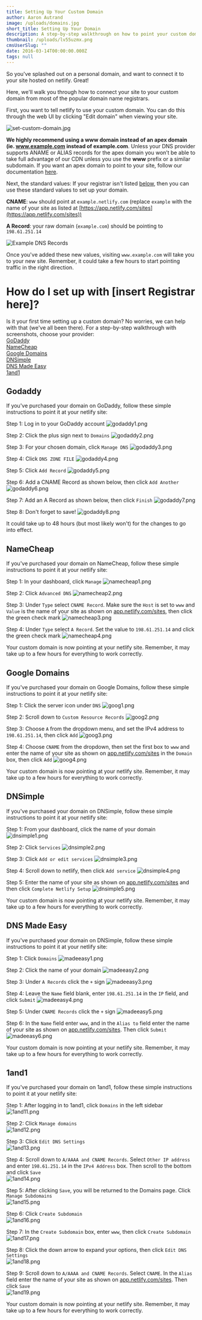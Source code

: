 ```yaml
---
title: Setting Up Your Custom Domain
author: Aaron Autrand
image: /uploads/domains.jpg
short_title: Setting Up Your Domain
description: A step-by-step walkthrough on how to point your custom domain to netlify.
thumbnail: /uploads/lv55uzmx.png
cmsUserSlug: ""
date: 2016-03-14T00:00:00.000Z
tags: null
---
```


So you've splashed out on a personal domain, and want to connect it to your site hosted on netlify. Great!

Here, we'll walk you through how to connect your site to your custom domain from most of the popular domain name registrars.

<!-- excerpt -->

First, you want to  tell netlify to use your custom domain. You can do this through the web UI by clicking "Edit domain" when viewing your site.

![set-custom-domain.jpg](/uploads/set-custom-domain.jpg)

**We highly recommend using a www domain instead of an apex domain (ie. www.example.com instead of example.com**. Unless your DNS provider supports ANAME or ALIAS records for the apex domain you won’t be able to take full advantage of our CDN unless you use the **www** prefix or a similar subdomain. If you want an apex domain to point to your site, follow our documentation [here](https://www.netlify.com/docs/custom-domains#naked-domains).

Next, the standard values: If your registrar isn't listed [below](#walkthroughstart), then you can use these standard values to set up your domain.

**CNAME**: `www` should point at `example.netlify.com` (replace `example` with the name of your site as listed at [https://app.netlify.com/sites](https://app.netlify.com/sites))

**A Record**: your raw domain (`example.com`) should be pointing to `198.61.251.14`

![Example DNS Records](/img/docs/dns-records.png)

Once you've added these new values, visiting `www.example.com` will take you to your new site. Remember, it could take a few hours to start pointing traffic in the right direction.

# How do I set up with [insert Registrar here]?<a id="walkthroughstart"></a>

Is it your first time setting up a custom domain? No worries, we can help with that (we've all been there). For a step-by-step walkthrough with screenshots, choose your provider:  
[GoDaddy](#godaddy)  
[NameCheap](#namecheap)  
[Google Domains](#googledomains)  
[DNSimple](#dnsimple)  
[DNS Made Easy](#madeeasy)  
[1and1](#1and1)  

## Godaddy <a id="godaddy"></a>

If you've purchased your domain on GoDaddy, follow these simple instructions to point it at your netlify site:

Step 1: Log in to your GoDaddy account
![godaddy1.png](/uploads/godaddy1.png)

Step 2: Click the plus sign next to  `Domains`
![godaddy2.png](/uploads/godaddy2.png)

Step 3: For your chosen domain, click  `Manage DNS`
![godaddy3.png](/uploads/godaddy3.png)

Step 4: Click  `DNS ZONE FILE`
![godaddy4.png](/uploads/godaddy4.png)

Step 5: Click  `Add Record`
![godaddy5.png](/uploads/godaddy5.png)

Step 6: Add a CNAME Record as shown below, then click  `Add Another`
![godaddy6.png](/uploads/godaddy6.png)

Step 7: Add an A Record as shown below, then click  `Finish`
![godaddy7.png](/uploads/godaddy7.png)

Step 8: Don't forget to save!
![godaddy8.png](/uploads/godaddy8.png)

It could take up to 48 hours (but most likely won't) for the changes to go into effect.

## NameCheap<a id="namecheap"></a>

If you've purchased your domain on NameCheap, follow these simple instructions to point it at your netlify site:

Step 1: In your dashboard, click  `Manage`
![namecheap1.png](/uploads/namecheap1.png)

Step 2: Click  `Advanced DNS`
![namecheap2.png](/uploads/namecheap2.png)

Step 3: Under  `Type` select  `CNAME Record`. Make sure the  `Host` is set to  `www` and  `Value` is the name of your site as shown on [app.netlify.com/sites](https://app.netlify.com/sites), then click the green check mark
![namecheap3.png](/uploads/namecheap3.png)

Step 4: Under  `Type` select  `A Record`. Set the value to  `198.61.251.14` and click the green check mark
![namecheap4.png](/uploads/namecheap4.png)

Your custom domain is now pointing at your netlify site. Remember, it may take up to a few hours for everything to work correctly.

## Google Domains <a id="googledomains"></a>

If you've purchased your domain on Google Domains, follow these simple instructions to point it at your netlify site:

Step 1: Click the server icon under  `DNS`
![goog1.png](/uploads/goog1.png)

Step 2: Scroll down to `Custom Resource Records`
![goog2.png](/uploads/goog2.png)

Step 3: Choose  `A` from the dropdown menu, and set the IPv4 address to  `198.61.251.14`, then click  `Add`
![goog3.png](/uploads/goog3.png)

Step 4: Choose  `CNAME` from the dropdown, then set the first box to  `www` and enter the name of your site as shown on [app.netlify.com/sites](https://app.netlify.com/sites) in the  `Domain` box, then click  `Add`
![goog4.png](/uploads/goog4.png)

Your custom domain is now pointing at your netlify site. Remember, it may take up to a few hours for everything to work correctly.

## DNSimple <a id="dnsimple"></a>

If you've purchased your domain on DNSimple, follow these simple instructions to point it at your netlify site:

Step 1: From your dashboard, click the name of your domain
![dnsimple1.png](/uploads/dnsimple1.png)

Step 2: Click  `Services`
![dnsimple2.png](/uploads/dnsimple2.png)

Step 3: Click  `Add or edit services`
![dnsimple3.png](/uploads/dnsimple3.png)

Step 4: Scroll down to netlify, then click  `Add service`
![dnsimple4.png](/uploads/dnsimple4.png)

Step 5: Enter the name of your site as shown on [app.netlify.com/sites](https://app.netlify.com/sites) and then click  `Complete Netlify Setup`
![dnsimple5.png](/uploads/dnsimple5.png)

Your custom domain is now pointing at your netlify site. Remember, it may take up to a few hours for everything to work correctly.

## DNS Made Easy <a id="madeeasy"></a>

If you've purchased your domain on DNSimple, follow these simple instructions to point it at your netlify site:

Step 1: Click  `Domains`
![madeeasy1.png](/uploads/madeeasy1.png)

Step 2: Click the name of your domain
![madeeasy2.png](/uploads/madeeasy2.png)

Step 3: Under  `A Records` click the  `+` sign
![madeeasy3.png](/uploads/madeeasy3.png)

Step 4: Leave the  `Name` field blank, enter  `198.61.251.14` in the  `IP` field, and click  `Submit`
![madeeasy4.png](/uploads/madeeasy4.png)

Step 5: Under  `CNAME Records` click the  `+` sign
![madeeasy5.png](/uploads/madeeasy5.png)

Step 6: In the  `Name` field enter  `www`, and in the  `Alias to` field enter the name of your site as shown on [app.netlify.com/sites](https://app.netlify.com/sites). Then click  `Submit`
![madeeasy6.png](/uploads/madeeasy6.png)

Your custom domain is now pointing at your netlify site. Remember, it may take up to a few hours for everything to work correctly.

## 1and1 <a id="1and1"></a>

If you've purchased your domain on 1and1, follow these simple instructions to point it at your netlify site:

Step 1: After logging in to 1and1, click  `Domains` in the left sidebar  
![1and11.png](/uploads/1and11.png)

Step 2: Click  `Manage domains`  
![1and12.png](/uploads/1and12.png)

Step 3: Click  `Edit DNS Settings`  
![1and13.png](/uploads/1and13.png)

Step 4: Scroll down to  `A/AAAA and CNAME Records`. Select  `Other IP address` and enter  `198.61.251.14` in the  `IPv4 Address` box. Then scroll to the bottom and click  `Save`  
![1and14.png](/uploads/1and14.png)

Step 5: After clicking  `Save`, you will be returned to the Domains page. Click  `Manage Subdomains`  
![1and15.png](/uploads/1and15.png)

Step 6: Click  `Create Subdomain`  
![1and16.png](/uploads/1and16.png)

Step 7: In the  `Create Subdomain` box, enter  `www`, then click  `Create Subdomain`
![1and17.png](/uploads/1and17.png)

Step 8: Click the down arrow to expand your options, then click  `Edit DNS Settings`  
![1and18.png](/uploads/1and18.png)

Step 9: Scroll down to  `A/AAAA and CNAME Records`. Select  `CNAME`. In the  `Alias` field enter the name of your site as shown on [app.netlify.com/sites](https://app.netlify.com/sites). Then click  `Save`  
![1and19.png](/uploads/1and19.png)

Your custom domain is now pointing at your netlify site. Remember, it may take up to a few hours for everything to work correctly.
